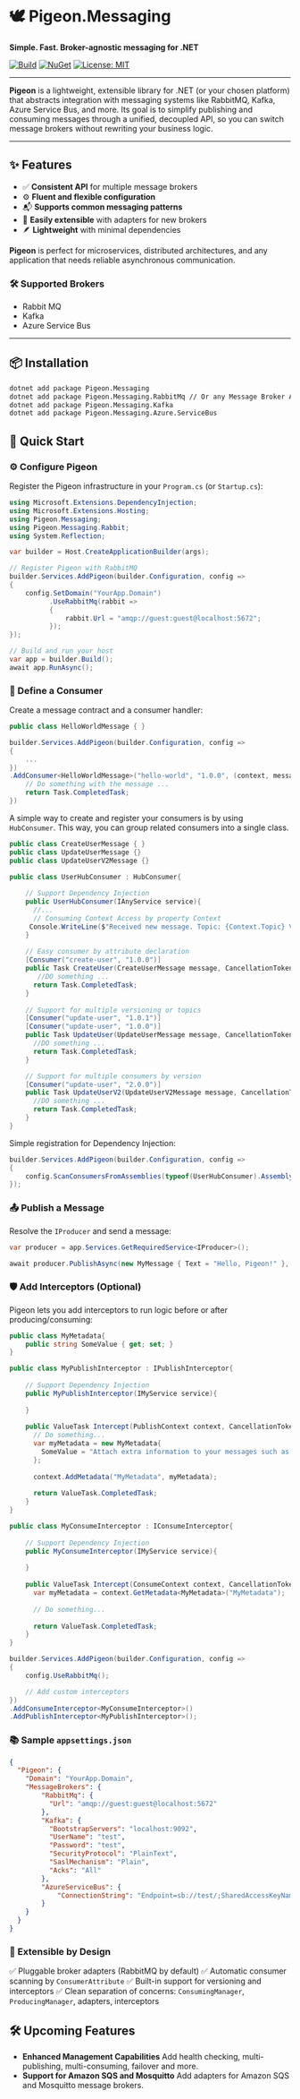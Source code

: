 # 🕊️ Pigeon.Messaging

**Simple. Fast. Broker-agnostic messaging for .NET**

[![Build](https://github.com/mape1402/pigeon-messaging/actions/workflows/publish.yaml/badge.svg)](https://github.com/mape1402/pigeon-messaging/actions/workflows/publish.yaml)
[![NuGet](https://img.shields.io/nuget/v/Pigeon.Messaging.svg)](https://www.nuget.org/packages/Pigeon.Messaging/)
[![License: MIT](https://img.shields.io/badge/license-MIT-blue.svg)](LICENSE)

---

**Pigeon** is a lightweight, extensible library for .NET (or your chosen platform) that abstracts integration with messaging systems like RabbitMQ, Kafka, Azure Service Bus, and more. Its goal is to simplify publishing and consuming messages through a unified, decoupled API, so you can switch message brokers without rewriting your business logic.

---

## ✨ Features

- ✅ **Consistent API** for multiple message brokers
- ⚙️ **Fluent and flexible configuration**
- 📬 **Supports common messaging patterns** 
- 🔌 **Easily extensible** with adapters for new brokers
- 🪶 **Lightweight** with minimal dependencies

**Pigeon** is perfect for microservices, distributed architectures, and any application that needs reliable asynchronous communication.

### 🛠️ Supported Brokers

- Rabbit MQ
- Kafka 
- Azure Service Bus

---

## 📦 Installation

```bash
dotnet add package Pigeon.Messaging
dotnet add package Pigeon.Messaging.RabbitMq // Or any Message Broker Adapter
dotnet add package Pigeon.Messaging.Kafka 
dotnet add package Pigeon.Messaging.Azure.ServiceBus 
```

## 🚀 Quick Start

### ⚙️ Configure Pigeon

Register the Pigeon infrastructure in your `Program.cs` (or `Startup.cs`):

```c#
using Microsoft.Extensions.DependencyInjection;
using Microsoft.Extensions.Hosting;
using Pigeon.Messaging;
using Pigeon.Messaging.Rabbit;
using System.Reflection;

var builder = Host.CreateApplicationBuilder(args);

// Register Pigeon with RabbitMQ
builder.Services.AddPigeon(builder.Configuration, config =>
{
    config.SetDomain("YourApp.Domain")
          .UseRabbitMq(rabbit =>
          {
              rabbit.Url = "amqp://guest:guest@localhost:5672";
          });
});

// Build and run your host
var app = builder.Build();
await app.RunAsync();
```

### 📨 Define a Consumer

Create a message contract and a consumer handler:

```c#
public class HelloWorldMessage { }

builder.Services.AddPigeon(builder.Configuration, config =>
{
    ...
})
.AddConsumer<HelloWorldMessage>("hello-world", "1.0.0", (context, message) => {
    // Do something with the message ...
    return Task.CompletedTask;
})
```

A simple way to create and register your consumers is by using `HubConsumer`. This way, you can group related consumers into a single class.

```c#
public class CreateUserMessage { }
public class UpdateUserMessage {}
public class UpdateUserV2Message {}

public class UserHubConsumer : HubConsumer{
    
    // Support Dependency Injection
    public UserHubConsumer(IAnyService service){
      //...
      // Consuming Context Access by property Context
	 Console.WriteLine($"Received new message. Topic: {Context.Topic} Version: {Context.MessageVersion} From: {Context.From}");
    }
    
    // Easy consumer by attribute declaration
    [Consumer("create-user", "1.0.0")]
    public Task CreateUser(CreateUserMessage message, CancellationToken cancellationToken = default){
       //DO something ...
	  return Task.CompletedTask;
    }
    
    // Support for multiple versioning or topics
    [Consumer("update-user", "1.0.1")]
    [Consumer("update-user", "1.0.0")] 
    public Task UpdateUser(UpdateUserMessage message, CancellationToken cancellationToken = default){
      //DO something ...
	  return Task.CompletedTask;
    }

    // Support for multiple consumers by version 
	[Consumer("update-user", "2.0.0")]
    public Task UpdateUserV2(UpdateUserV2Message message, CancellationToken cancellationToken = default){
      //DO something ...
	  return Task.CompletedTask;
    }
}
```

Simple registration for Dependency Injection:

```c#
builder.Services.AddPigeon(builder.Configuration, config =>
{
    config.ScanConsumersFromAssemblies(typeof(UserHubConsumer).Assembly);
});
```

### 📤 Publish a Message

Resolve the `IProducer` and send a message:

```c#
var producer = app.Services.GetRequiredService<IProducer>();

await producer.PublishAsync(new MyMessage { Text = "Hello, Pigeon!" }, topic: "my-topic");
```

### 🛡️ Add Interceptors (Optional)

Pigeon lets you add interceptors to run logic before or after producing/consuming:

```c#
public class MyMetadata{
    public string SomeValue { get; set; }
}

public class MyPublishInterceptor : IPublishInterceptor{
    
    // Support Dependency Injection
    public MyPublishInterceptor(IMyService service){
        
    }
    
    public ValueTask Intercept(PublishContext context, CancellationToken cancellationToken = default){	   
      // Do something...
      var myMetadata = new MyMetadata{
        SomeValue = "Attach extra information to your messages such as tracing, SAGAS information, security information, etc."  
      };
        
      context.AddMetadata("MyMetadata", myMetadata);
        
      return ValueTask.CompletedTask;
    }
}

public class MyConsumeInterceptor : IConsumeInterceptor{
    
    // Support Dependency Injection
    public MyConsumeInterceptor(IMyService service){
        
    }
    
    public ValueTask Intercept(ConsumeContext context, CancellationToken cancellationToken = default){
      var myMetadata = context.GetMetadata<MyMetadata>("MyMetadata");
	   
      // Do something...
        
      return ValueTask.CompletedTask;
    }
}
```

```C#
builder.Services.AddPigeon(builder.Configuration, config =>
{
    config.UseRabbitMq();

    // Add custom interceptors
})
.AddConsumeInterceptor<MyConsumeInterceptor>()
.AddPublishInterceptor<MyPublishInterceptor>();
```

### 📚 Sample `appsettings.json`

```json
{
  "Pigeon": {
    "Domain": "YourApp.Domain",
    "MessageBrokers": {
        "RabbitMq": {
          "Url": "amqp://guest:guest@localhost:5672"
        },
        "Kafka": {
          "BootstrapServers": "localhost:9092",
          "UserName": "test",
          "Password": "test",
          "SecurityProtocol": "PlainText",
          "SaslMechanism": "Plain",
          "Acks": "All"
        },
        "AzureServiceBus": {
            "ConnectionString": "Endpoint=sb://test/;SharedAccessKeyName=Root;SharedAccessKey=abc"
        }
    }  
  }
}
```

### 🧩 Extensible by Design

✅ Pluggable broker adapters (RabbitMQ by default)
 ✅ Automatic consumer scanning by `ConsumerAttribute`
 ✅ Built-in support for versioning and interceptors
 ✅ Clean separation of concerns: `ConsumingManager`, `ProducingManager`, adapters, interceptors

## 🛠️ Upcoming Features

- **Enhanced Management Capabilities** Add health checking, multi-publishing, multi-consuming, failover and more.
- **Support for Amazon SQS and Mosquitto** Add adapters for Amazon SQS and Mosquitto message brokers.
